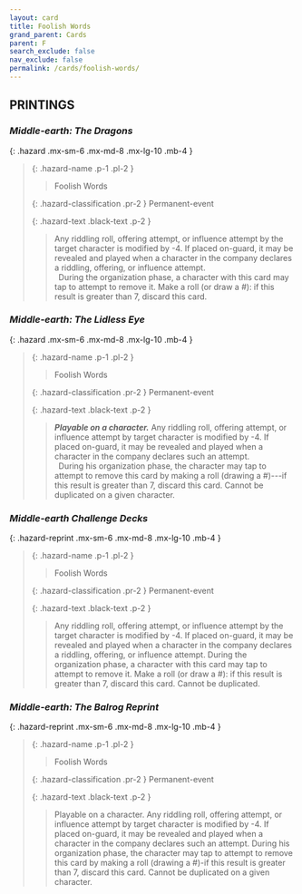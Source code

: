 ```yaml
---
layout: card
title: Foolish Words
grand_parent: Cards
parent: F
search_exclude: false
nav_exclude: false
permalink: /cards/foolish-words/
---
```


## PRINTINGS


### _Middle-earth: The Dragons_

{: .hazard .mx-sm-6 .mx-md-8 .mx-lg-10 .mb-4 }
> {: .hazard-name .p-1 .pl-2 }
> > <div class="hazard-mp"></div>
> > <div class="card-name">Foolish Words</div>
>
> {: .hazard-classification .pr-2 }
> Permanent-event
>
> {: .hazard-text .black-text .p-2 }
> > Any riddling roll, offering attempt, or influence attempt by the target character is modified by -4. If placed on-guard, it may be revealed and played when a character in the company declares a riddling, offering, or influence attempt. <br>&ensp;During the organization phase, a character with this card may tap to attempt to remove it. Make a roll (or draw a #): if this result is greater than 7, discard this card.
>

### _Middle-earth: The Lidless Eye_

{: .hazard .mx-sm-6 .mx-md-8 .mx-lg-10 .mb-4 }
> {: .hazard-name .p-1 .pl-2 }
> > <div class="hazard-mp"></div>
> > <div class="card-name">Foolish Words</div>
>
> {: .hazard-classification .pr-2 }
> Permanent-event
>
> {: .hazard-text .black-text .p-2 }
> > ***Playable on a character.*** Any riddling roll, offering attempt, or influence attempt by target character is modified by -4. If placed on-guard, it may be revealed and played when a character in the company declares such an attempt. <br>&ensp;During his organization phase, the character may tap to attempt to remove this card by making a roll (drawing a #)---if this result is greater than 7, discard this card. Cannot be duplicated on a given character. 
>

### _Middle-earth Challenge Decks_

{: .hazard-reprint .mx-sm-6 .mx-md-8 .mx-lg-10 .mb-4 }
> {: .hazard-name .p-1 .pl-2 }
> > <div class="hazard-mp"></div>
> > <div class="card-name">Foolish Words</div>
>
> {: .hazard-classification .pr-2 }
> Permanent-event
>
> {: .hazard-text .black-text .p-2 }
> > Any riddling roll, offering attempt, or influence attempt by the target character is modified by -4. If placed on-guard, it may be revealed and played when a character in the company declares a riddling, offering, or influence attempt. During the organization phase, a character with this card may tap to attempt to remove it. Make a roll (or draw a #): if this result is greater than 7, discard this card. Cannot be duplicated. 
>

### _Middle-earth: The Balrog Reprint_

{: .hazard-reprint .mx-sm-6 .mx-md-8 .mx-lg-10 .mb-4 }
> {: .hazard-name .p-1 .pl-2 }
> > <div class="hazard-mp"></div>
> > <div class="card-name">Foolish Words</div>
>
> {: .hazard-classification .pr-2 }
> Permanent-event
>
> {: .hazard-text .black-text .p-2 }
> > Playable on a character. Any riddling roll, offering attempt, or influence attempt by target character is modified by -4. If placed on-guard, it may be revealed and played when a character in the company declares such an attempt. During his organization phase, the character may tap to attempt to remove this card by making a roll (drawing a #)-if this result is greater than 7, discard this card. Cannot be duplicated on a given character. 
>
